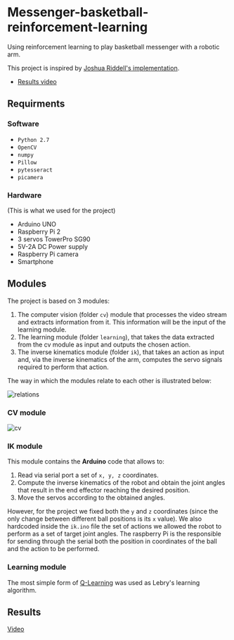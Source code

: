 # Messenger-basketball-reinforcement-learning
Using reinforcement learning to play basketball messenger with a robotic arm.

This project is inspired by [Joshua Riddell's implementation](https://github.com/JoshuaRiddell/messenger-basketball-player).

* [Results video](https://www.youtube.com/watch?v=baSNCdxkE-A)

## Requirments

### Software
* `Python 2.7`
* `OpenCV`
* `numpy`
* `Pillow`
* `pytesseract`
* `picamera`

### Hardware
(This is what we used for the project)
* Arduino UNO
* Raspberry Pi 2
* 3 servos TowerPro SG90
* 5V-2A DC Power supply
* Raspberry Pi camera
* Smartphone


## Modules

The project is based on 3 modules:
1. The computer vision (folder ```cv```) module that processes the video stream and extracts information from it. This information will be the input of the learning module.
2. The learning module (folder ```learning```), that takes the data extracted from the cv module as input and outputs the chosen action.
3. The inverse kinematics module (folder ```ik```), that takes an action as input and, via the inverse kinematics of the arm, computes the servo signals required to perform that action.

The way in which the modules relate to each other is illustrated below:

![relations](https://github.com/juangallostra/messenger-basketball-reinforcement-learning/blob/develop/resources/module_diagram.png)

### CV module

![cv](https://github.com/juangallostra/messenger-basketball-reinforcement-learning/blob/develop/resources/cv_grid.gif)

### IK module

This module contains the **Arduino** code that allows to:
1. Read via serial port a set of ```x, y, z``` coordinates.
2. Compute the inverse kinematics of the robot and obtain the joint angles that result in the end effector reaching the desired position.
3. Move the servos according to the obtained angles.

However, for the project we fixed both the `y` and `z` coordinates (since the only change between different ball positions is its `x` value). We also hardcoded inside the `ik.ino` file the set of actions we allowed the robot to perform as a set of target joint angles. The raspberry Pi is the responsible for sending through the serial both the position in coordinates of the ball and the action to be performed.

### Learning module

The most simple form of [Q-Learning](https://en.wikipedia.org/wiki/Q-learning) was used as Lebry's learning algorithm.

## Results

[Video](https://www.youtube.com/watch?v=baSNCdxkE-A)

